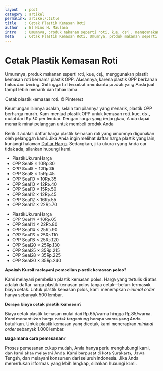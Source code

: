 ```yaml
---
layout   : post
category : artikel
permalink: artikel/:title
title    : Cetak Plastik Kemasan Roti
author   : El Nino H. Maulana
intro    : Umumnya, produk makanan seperti roti, kue, dsj., menggunakan plastik kemasan roti bernama plastik OPP. Alasannya, karena plastik OPP berbahan halus dan bening. Keuntungan lainnya adalah, plastik OPP berharga murah.
meta     : Cetak Plastik Kemasan Roti. Umumnya, produk makanan seperti roti, kue, dsj., menggunakan plastik kemasan roti bernama plastik OPP. Alasannya, karena plastik OPP berbahan halus dan bening.
---
```


# Cetak Plastik Kemasan Roti

Umumnya, produk makanan seperti roti, kue, dsj., menggunakan plastik kemasan roti bernama plastik OPP. Alasannya, karena plastik OPP berbahan halus dan bening. Sehingga hal tersebut membantu produk yang Anda jual tampil lebih menarik dan tahan lama.

<img src="data:image/png;base64,R0lGODlhAQABAAD/ACwAAAAAAQABAAACADs=" data-src="https://cdn-images-1.medium.com/max/720/1*4RUpOv5x9AZNA3sCFVGmOA.jpeg" alt="Cetak Plastik Kemasan Roti" title="Cetak Plastik Kemasan Roti"><span class="img-caption">Cetak plastik kemasan roti. &copy; Pinterest</span>

Keuntungan lainnya adalah, selain tampilannya yang menarik, plastik OPP berharga murah. Kami menjual plastik OPP untuk kemasan roti, kue, dsj., mulai dari Rp.30 per lembar. Dengan harga yang terjangkau, Anda dapat menarik minat pelanggan untuk membeli produk Anda.

Berikut adalah daftar harga plastik kemasan roti yang umumnya digunakan oleh pelanggan kami. Jika Anda ingin melihat daftar harga plastik yang lain, kunjungi halaman <a href="http://kursif.com/daftar-harga/" title="Daftar Harga Plastik">Daftar Harga</a>. Sedangkan, jika ukuran yang Anda cari tidak ada, silahkan hubungi kami.

<div class="site-sec__main-service-item page-aside no-whitespace">
    <ul class="site-service__price page-nolist">
        <li class="site-price__item site-price__head page-column">
            <span class="site-item__type">Plastik</span><span class="site-item__size">Ukuran<sup></sup></span><span class="site-item__price">Harga</span>
        </li>
        <li class="site-price__item page-column">
            <span class="site-item__type">OPP Seal</span><span class="site-item__size">8 &times; 10</span><span class="site-item__price">Rp.30</span>
        </li>
        <li class="site-price__item page-column">
            <span class="site-item__type">OPP Seal</span><span class="site-item__size">8 &times; 12</span><span class="site-item__price">Rp.35</span>
        </li>
        <li class="site-price__item page-column">
            <span class="site-item__type">OPP Seal</span><span class="site-item__size">8 &times; 15</span><span class="site-item__price">Rp.45</span>
        </li>
        <li class="site-price__item page-column">
            <span class="site-item__type">OPP Seal</span><span class="site-item__size">10 &times; 10</span><span class="site-item__price">Rp.35</span>
        </li>
        <li class="site-price__item page-column">
            <span class="site-item__type">OPP Seal</span><span class="site-item__size">10 &times; 12</span><span class="site-item__price">Rp.40</span>
        </li>
        <li class="site-price__item page-column">
            <span class="site-item__type">OPP Seal</span><span class="site-item__size">10 &times; 15</span><span class="site-item__price">Rp.50</span>
        </li>
        <li class="site-price__item page-column">
            <span class="site-item__type">OPP Seal</span><span class="site-item__size">12 &times; 12</span><span class="site-item__price">Rp.45</span>
        </li>
        <li class="site-price__item page-column">
            <span class="site-item__type">OPP Seal</span><span class="site-item__size">12 &times; 16</span><span class="site-item__price">Rp.55</span>
        </li>
        <li class="site-price__item page-column">
            <span class="site-item__type">OPP Seal</span><span class="site-item__size">12 &times; 22</span><span class="site-item__price">Rp.70</span>
        </li>
    </ul>
</div>
<div class="site-sec__main-service-item page-aside">
    <ul class="site-service__price page-nolist">
        <li class="site-price__item site-price__head page-column">
            <span class="site-item__type">Plastik</span><span class="site-item__size">Ukuran<sup></sup></span><span class="site-item__price">Harga</span>
        </li>
        <li class="site-price__item page-column">
            <span class="site-item__type">OPP Seal</span><span class="site-item__size">14 &times; 16</span><span class="site-item__price">Rp.65</span>
        </li>
        <li class="site-price__item page-column">
            <span class="site-item__type">OPP Seal</span><span class="site-item__size">14 &times; 22</span><span class="site-item__price">Rp.80</span>
        </li>
        <li class="site-price__item page-column">
            <span class="site-item__type">OPP Seal</span><span class="site-item__size">14 &times; 25</span><span class="site-item__price">Rp.90</span>
        </li>
        <li class="site-price__item page-column">
            <span class="site-item__type">OPP Seal</span><span class="site-item__size">16 &times; 25</span><span class="site-item__price">Rp.110</span>
        </li>
        <li class="site-price__item page-column">
            <span class="site-item__type">OPP Seal</span><span class="site-item__size">18 &times; 25</span><span class="site-item__price">Rp.120</span>
        </li>
        <li class="site-price__item page-column">
            <span class="site-item__type">OPP Seal</span><span class="site-item__size">20 &times; 25</span><span class="site-item__price">Rp.130</span>
        </li>
        <li class="site-price__item page-column">
            <span class="site-item__type">OPP Seal</span><span class="site-item__size">25 &times; 35</span><span class="site-item__price">Rp.215</span>
        </li>
        <li class="site-price__item page-column">
            <span class="site-item__type">OPP Seal</span><span class="site-item__size">28 &times; 35</span><span class="site-item__price">Rp.225</span>
        </li>
        <li class="site-price__item page-column">
            <span class="site-item__type">OPP Seal</span><span class="site-item__size">30 &times; 35</span><span class="site-item__price">Rp.240</span>
        </li>
    </ul>
</div>

<p class="shame-clear"><strong>Apakah Kursif melayani pembelian plastik kemasan polos?</strong></p>

Kami melayani pembelian plastik kemasan polos. Harga yang tertulis di atas adalah daftar harga plastik kemasan polos tanpa cetak—belum termasuk biaya cetak. Untuk plastik kemasan polos, kami menerapkan *minimal order* hanya sebanyak 500 lembar.

**Berapa biaya cetak plastik kemasan?**

Biaya cetak plastik kemasan mulai dari Rp.65/warna hingga Rp.85/warna. Kami menentukan harga cetak tergantung berapa warna yang Anda butuhkan. Untuk plastik kemasan yang dicetak, kami menerapkan *minimal order* sebanyak 1.000 lembar.

**Bagaimana cara pemesanan?**

Proses pemesanan cukup mudah, Anda hanya perlu menghubungi kami, dan kami akan melayani Anda. Kami berpusat di kota Surakarta, Jawa Tengah, dan melayani konsumen dari seluruh Indonesia. Jika Anda memerlukan informasi yang lebih lengkap, silahkan hubungi kami.
